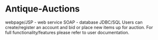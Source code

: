 # Antique-Auctions
webpage/JSP - web service SOAP - database JDBC/SQL
Users can create/register an account and bid or place new items up for auction.
For full functionality/features please refer to user documentation.
